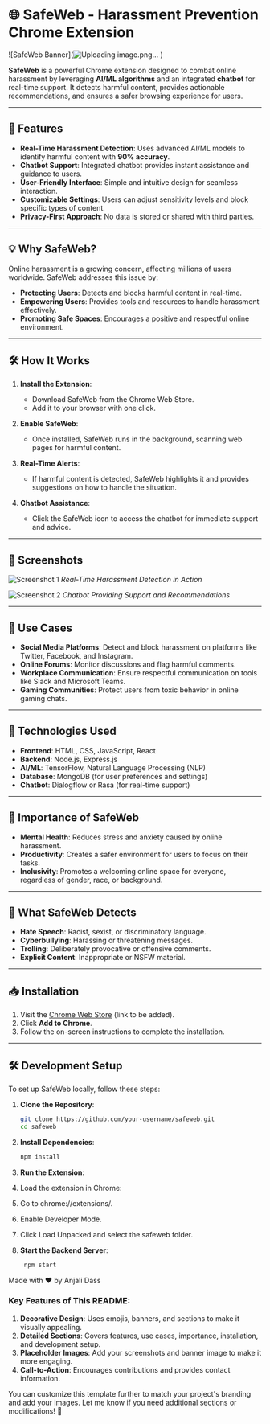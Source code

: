 # 🌐 SafeWeb - Harassment Prevention Chrome Extension

![SafeWeb Banner](![Uploading image.png…]()
) <!-- Add your banner image here -->

**SafeWeb** is a powerful Chrome extension designed to combat online harassment by leveraging **AI/ML algorithms** and an integrated **chatbot** for real-time support. It detects harmful content, provides actionable recommendations, and ensures a safer browsing experience for users.

---

## 🚀 Features

- **Real-Time Harassment Detection**: Uses advanced AI/ML models to identify harmful content with **90% accuracy**.
- **Chatbot Support**: Integrated chatbot provides instant assistance and guidance to users.
- **User-Friendly Interface**: Simple and intuitive design for seamless interaction.
- **Customizable Settings**: Users can adjust sensitivity levels and block specific types of content.
- **Privacy-First Approach**: No data is stored or shared with third parties.

---

## 💡 Why SafeWeb?

Online harassment is a growing concern, affecting millions of users worldwide. SafeWeb addresses this issue by:
- **Protecting Users**: Detects and blocks harmful content in real-time.
- **Empowering Users**: Provides tools and resources to handle harassment effectively.
- **Promoting Safe Spaces**: Encourages a positive and respectful online environment.

---

## 🛠️ How It Works

1. **Install the Extension**:
   - Download SafeWeb from the Chrome Web Store.
   - Add it to your browser with one click.

2. **Enable SafeWeb**:
   - Once installed, SafeWeb runs in the background, scanning web pages for harmful content.

3. **Real-Time Alerts**:
   - If harmful content is detected, SafeWeb highlights it and provides suggestions on how to handle the situation.

4. **Chatbot Assistance**:
   - Click the SafeWeb icon to access the chatbot for immediate support and advice.

---

## 📸 Screenshots

![Screenshot 1](https://via.placeholder.com/600x400) <!-- Add your screenshot here -->
*Real-Time Harassment Detection in Action*

![Screenshot 2](https://via.placeholder.com/600x400) <!-- Add your screenshot here -->
*Chatbot Providing Support and Recommendations*

---

## 🎯 Use Cases

- **Social Media Platforms**: Detect and block harassment on platforms like Twitter, Facebook, and Instagram.
- **Online Forums**: Monitor discussions and flag harmful comments.
- **Workplace Communication**: Ensure respectful communication on tools like Slack and Microsoft Teams.
- **Gaming Communities**: Protect users from toxic behavior in online gaming chats.

---

## 🔧 Technologies Used

- **Frontend**: HTML, CSS, JavaScript, React
- **Backend**: Node.js, Express.js
- **AI/ML**: TensorFlow, Natural Language Processing (NLP)
- **Database**: MongoDB (for user preferences and settings)
- **Chatbot**: Dialogflow or Rasa (for real-time support)

---

## 🌟 Importance of SafeWeb

- **Mental Health**: Reduces stress and anxiety caused by online harassment.
- **Productivity**: Creates a safer environment for users to focus on their tasks.
- **Inclusivity**: Promotes a welcoming online space for everyone, regardless of gender, race, or background.

---

## 🚨 What SafeWeb Detects

- **Hate Speech**: Racist, sexist, or discriminatory language.
- **Cyberbullying**: Harassing or threatening messages.
- **Trolling**: Deliberately provocative or offensive comments.
- **Explicit Content**: Inappropriate or NSFW material.

---

## 📥 Installation

1. Visit the [Chrome Web Store](#) (link to be added).
2. Click **Add to Chrome**.
3. Follow the on-screen instructions to complete the installation.

---

## 🛠️ Development Setup

To set up SafeWeb locally, follow these steps:

1. **Clone the Repository**:
   ```bash
   git clone https://github.com/your-username/safeweb.git
   cd safeweb
   
2. **Install Dependencies**:

   ```bash
   npm install


3. **Run the Extension**:

  1. Load the extension in Chrome:

  2. Go to chrome://extensions/.

  3. Enable Developer Mode.

  4. Click Load Unpacked and select the safeweb folder.

4. **Start the Backend Server**:

    ```bash
     npm start


Made with ❤️ by Anjali Dass


### Key Features of This README:
1. **Decorative Design**: Uses emojis, banners, and sections to make it visually appealing.
2. **Detailed Sections**: Covers features, use cases, importance, installation, and development setup.
3. **Placeholder Images**: Add your screenshots and banner image to make it more engaging.
4. **Call-to-Action**: Encourages contributions and provides contact information.

You can customize this template further to match your project's branding and add your images. Let me know if you need additional sections or modifications! 🚀
